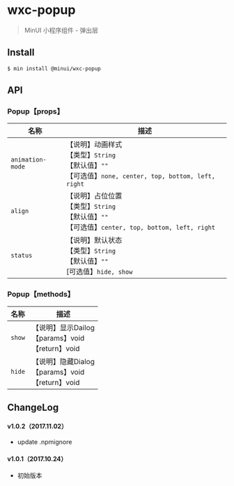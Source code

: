 # wxc-popup

> MinUI 小程序组件 - 弹出层

## Install

``` bash
$ min install @minui/wxc-popup
```

## API

### Popup【props】

| 名称                  | 描述                         |
|----------------------|------------------------------|
|`animation-mode`           | 【说明】动画样式<br>【类型】`String`<br>【默认值】`""`<br>【可选值】`none, center, top, bottom, left, right`         |
|`align`           | 【说明】占位位置<br>【类型】`String`<br>【默认值】`""`<br>【可选值】`center, top, bottom, left, right`         |
|`status`           | 【说明】默认状态<br>【类型】`String`<br>【默认值】`""`<br>[可选值】`hide, show  `       |


### Popup【methods】

| 名称                  | 描述                         |
|----------------------|------------------------------|
|`show`         | 【说明】显示Dailog<br>【params】void<br>【return】void        |
|`hide`			| 【说明】隐藏Dialog<br>【params】void<br>【return】void		|

##  ChangeLog

#### v1.0.2（2017.11.02）

- update .npmignore

#### v1.0.1（2017.10.24）

- 初始版本

